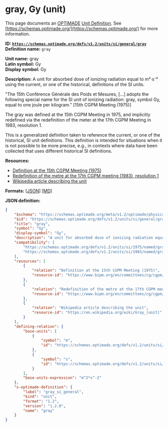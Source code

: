 # gray, Gy (unit)

This page documents an [OPTIMADE](https://www.optimade.org/) [Unit Definition](https://schemas.optimade.org/#definitions). See [https://schemas.optimade.org/](https://schemas.optimade.org/) for more information.

**ID: [`https://schemas.optimade.org/defs/v1.2/units/si/general/gray`](https://schemas.optimade.org/defs/v1.2/units/si/general/gray.md)**  
**Definition name:** `gray`

**Unit name:** gray  
**Latin symbol:** Gy  
**Display symbol:** Gy  
  
**Description:** A unit for absorbed dose of ionizing radiation equal to m²·s⁻² using the current, or one of the historical, definitions of the SI units.

"The 15th Conférence Générale des Poids et Mesures, [...] adopts the following special name for the SI unit of ionizing radiation: gray, symbol Gy, equal to one joule per kilogram." [15th CGPM Meeting (1975)]

The gray was defined at the 15th CGPM Meeting in 1975, and implicitly redefined via the redefinition of the meter at the 17th CGPM Meeting in 1983, resolution 1.

This is a generalized definition taken to reference the current, or one of the historical, SI unit definitions.
This definition is intended for situations when it is not possible to be more precise, e.g., in contexts where data have been collected that uses different historical SI definitions.

**Resources:**

- [Definition at the 15th CGPM Meeting (1975)](https://www.bipm.org/en/committees/cg/cgpm/15-1975)
- [Redefinition of the metre at the 17th CGPM meeting (1983), resolution 1](https://www.bipm.org/en/committees/cg/cgpm/17-1983/resolution-1)
- [Wikipedia article describing the unit](https://en.wikipedia.org/wiki/Gray_(unit))


**Formats:** [[JSON](gray.json)] [[MD](gray.md)]

**JSON definition:**

``` json
{
    "$schema": "https://schemas.optimade.org/meta/v1.2/optimade/physical_unit_definition.md",
    "$id": "https://schemas.optimade.org/defs/v1.2/units/si/general/gray",
    "title": "gray",
    "symbol": "Gy",
    "display-symbol": "Gy",
    "description": "A unit for absorbed dose of ionizing radiation equal to m\u00b2\u00b7s\u207b\u00b2 using the current, or one of the historical, definitions of the SI units.\n\n\"The 15th Conf\u00e9rence G\u00e9n\u00e9rale des Poids et Mesures, [...] adopts the following special name for the SI unit of ionizing radiation: gray, symbol Gy, equal to one joule per kilogram.\" [15th CGPM Meeting (1975)]\n\nThe gray was defined at the 15th CGPM Meeting in 1975, and implicitly redefined via the redefinition of the meter at the 17th CGPM Meeting in 1983, resolution 1.\n\nThis is a generalized definition taken to reference the current, or one of the historical, SI unit definitions.\nThis definition is intended for situations when it is not possible to be more precise, e.g., in contexts where data have been collected that uses different historical SI definitions.",
    "compatibility": [
        "https://schemas.optimade.org/defs/v1.2/units/si/1975/named/gray",
        "https://schemas.optimade.org/defs/v1.2/units/si/1983/named/gray"
    ],
    "resources": [
        {
            "relation": "Definition at the 15th CGPM Meeting (1975)",
            "resource-id": "https://www.bipm.org/en/committees/cg/cgpm/15-1975"
        },
        {
            "relation": "Redefinition of the metre at the 17th CGPM meeting (1983), resolution 1",
            "resource-id": "https://www.bipm.org/en/committees/cg/cgpm/17-1983/resolution-1"
        },
        {
            "relation": "Wikipedia article describing the unit",
            "resource-id": "https://en.wikipedia.org/wiki/Gray_(unit)"
        }
    ],
    "defining-relation": {
        "base-units": [
            {
                "symbol": "m",
                "id": "https://schemas.optimade.org/defs/v1.2/units/si/general/metre"
            },
            {
                "symbol": "s",
                "id": "https://schemas.optimade.org/defs/v1.2/units/si/general/second"
            }
        ],
        "base-units-expression": "m^2*s^-2"
    },
    "x-optimade-definition": {
        "label": "gray_si_general",
        "kind": "unit",
        "format": "1.2",
        "version": "1.2.0",
        "name": "gray"
    }
}
```